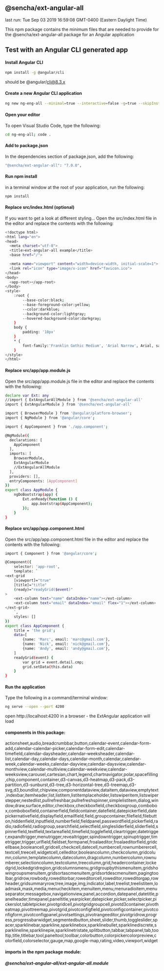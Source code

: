 ## @sencha/ext-angular-all

last run: Tue Sep 03 2019 16:59:08 GMT-0400 (Eastern Daylight Time)

This npm package contains the minimum files that are needed to provide for the @sencha/ext-angular-all package for an Angular application

## Test with an Angular CLI generated app

#### Install Angular CLI

```sh
npm install -g @angular/cli
```

should be @angular/cli@8.3.x


#### Create a new Angular CLI application

```sh
ng new ng-eng-all --minimal=true --interactive=false -g=true --skipInstall=true
```

#### Open your editor

To open Visual Studio Code, type the following:

```sh
cd ng-eng-all; code .
```

#### Add to package.json

In the dependencies section of package.json, add the following:

```sh
"@sencha/ext-angular-all": "7.0.0",
```

#### Run npm install

in a terminal window at the root of your application, run the following:

```sh
npm install
```

#### Replace src/index.html (optional)

If you want to get a look at different styling...
Open the src/index.html file in the editor and replace the contents with the following:

```sh
<!doctype html>
<html lang="en">
<head>
  <meta charset="utf-8">
  <title>ext-angular-all example</title>
  <base href="/">

  <meta name="viewport" content="width=device-width, initial-scale=1">
  <link rel="icon" type="image/x-icon" href="favicon.ico">
</head>
<body>
  <app-root></app-root>
</body>
<style>
    :root {
        --base-color:black;
        --base-foreground-color:yellow;
        --color:darkblue;
        --background-color:lightgray;
        --hovered-background-color:darkgray;
    }
    body {
        padding: '10px'
    }
    * {
        font-family:'Franklin Gothic Medium', 'Arial Narrow', Arial, sans-serif;
    }
</style>
</html>
```

#### Replace src/app/app.module.js

Open the src/app/app.module.js file in the editor and replace the contents with the following:

```sh
declare var Ext: any
//import { ExtAngularAllModule } from '@sencha/ext-angular-all'
import { ExtAngularModule } from '@sencha/ext-angular-all'

import { BrowserModule } from '@angular/platform-browser';
import { NgModule } from '@angular/core';

import { AppComponent } from './app.component';

@NgModule({
  declarations: [
    AppComponent
  ],
  imports: [
    BrowserModule,
    ExtAngularModule
    //ExtAngularAllModule
  ],
  providers: [],
  entryComponents: [AppComponent]
})
export class AppModule {
    ngDoBootstrap(app) {
        Ext.onReady(function () {
            app.bootstrap(AppComponent);
        });
    }
}
```

#### Replace src/app/app.component.html

Open the src/app/app.component.html file in the editor and replace the contents with the following: 

```sh
import { Component } from '@angular/core';

@Component({
    selector: 'app-root',
    template: `
<ext-grid
    [viewport]="true"
    [title]="title"
    (ready)="readyGrid($event)"
>
    <ext-column text="name" dataIndex="name"></ext-column>
    <ext-column text="email" dataIndex="email" flex="1"></ext-column>
</ext-grid>
    `,
    styles: []
})
export class AppComponent {
    title = 'the grid';
    data=[
        {name: 'Marc', email: 'marc@gmail.com'},
        {name: 'Nick', email: 'nick@gmail.com'},
        {name: 'Andy', email: 'andy@gmail.com'},
    ]
    readyGrid(event) {
        var grid = event.detail.cmp;
        grid.setData(this.data)
    }
}
```

#### Run the application

Type the following in a command/terminal window:

```sh
ng serve --open --port 4200
```

open http://localhost:4200 in a browser - the ExtAngular application will load

#### components in this package:

actionsheet,audio,breadcrumbbar,button,calendar-event,calendar-form-add,calendar-calendar-picker,calendar-form-edit,calendar-timefield,calendar-daysheader,calendar-weeksheader,calendar-list,calendar-day,calendar-days,calendar-month,calendar,calendar-week,calendar-weeks,calendar-dayview,calendar-daysview,calendar-monthview,calendar-multiview,calendar-weekview,calendar-weeksview,carousel,cartesian,chart,legend,chartnavigator,polar,spacefilling,chip,component,container,d3-canvas,d3-heatmap,d3-pack,d3-partition,d3-sunburst,d3-tree,d3-horizontal-tree,d3-treemap,d3-svg,d3,boundlist,chipview,componentdataview,dataitem,dataview,emptytext,indexbar,itemheader,list,listitem,listitemplaceholder,listswiperitem,listswiperstepper,nestedlist,pullrefreshbar,pullrefreshspinner,simplelistitem,dialog,window,draw,surface,editor,checkbox,checkboxfield,checkboxgroup,combobox,comboboxfield,containerfield,fieldcontainer,datefield,datepickerfield,datepickernativefield,displayfield,emailfield,field,groupcontainer,filefield,filebutton,hiddenfield,inputfield,numberfield,fieldpanel,passwordfield,pickerfield,radio,radiofield,radiogroup,searchfield,selectfield,singlesliderfield,sliderfield,spinnerfield,textfield,textareafield,timefield,togglefield,cleartrigger,datetrigger,expandtrigger,menutrigger,revealtrigger,spindowntrigger,spinuptrigger,timetrigger,trigger,urlfield,fieldset,formpanel,froalaeditor,froalaeditorfield,gridcellbase,booleancell,gridcell,checkcell,datecell,numbercell,rownumberercell,textcell,treecell,widgetcell,celleditor,booleancolumn,checkcolumn,gridcolumn,column,templatecolumn,datecolumn,dragcolumn,numbercolumn,rownumberer,selectioncolumn,textcolumn,treecolumn,grid,headercontainer,lockedgrid,lockedgridregion,gridcolumnsmenu,gridgroupbythismenuitem,gridshowingroupsmenuitem,gridsortascmenuitem,gridsortdescmenuitem,pagingtoolbar,gridrow,rowbody,roweditorbar,roweditorcell,roweditor,roweditorgap,rowheader,gridsummaryrow,tree,image,img,indicator,label,treelist,treelistitem,loadmask,mask,media,menucheckitem,menuitem,menu,menuradioitem,menuseparator,messagebox,navigationview,panel,accordion,datepanel,datetitle,panelheader,timepanel,paneltitle,yearpicker,datepicker,picker,selectpicker,pickerslot,tabletpicker,pivotgridcell,pivotgridgroupcell,pivotd3container,pivotheatmap,pivottreemap,pivotgrid,pivotconfigfield,pivotconfigcontainer,pivotconfigform,pivotconfigpanel,pivotsettings,pivotrangeeditor,pivotgridrow,progress,progressbarwidget,segmentedbutton,sheet,slider,thumb,toggleslider,spacer,sparklinebar,sparkline,sparklinebox,sparklinebullet,sparklinediscrete,sparklineline,sparklinepie,sparklinetristate,splitbutton,tabbar,tabpanel,tab,tooltip,title,titlebar,tool,paneltool,toolbar,colorbutton,colorpickercolorpreview,colorfield,colorselector,gauge,map,google-map,rating,video,viewport,widget

#### imports in the npm package module:
##### @sencha/ext-angular-all/ext-angular-all.module

